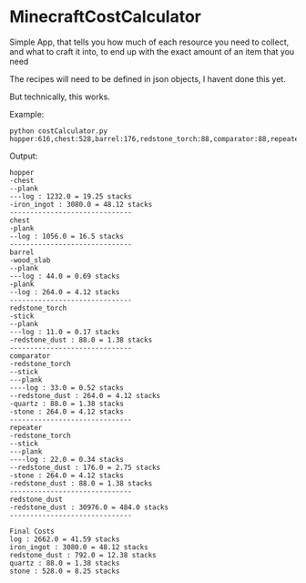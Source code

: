 # MinecraftCostCalculator
Simple App, that tells you how much of each resource you need to collect, and what to craft it into, to end up with the exact amount of an item that you need

The recipes will need to be defined in json objects, I havent done this yet. 

But technically, this works.

Example: 
```
python costCalculator.py hopper:616,chest:528,barrel:176,redstone_torch:88,comparator:88,repeater:88,redstone_dust:176
```
Output:
```
hopper
-chest
--plank
---log : 1232.0 = 19.25 stacks
-iron_ingot : 3080.0 = 48.12 stacks
------------------------------
chest
-plank
--log : 1056.0 = 16.5 stacks
------------------------------
barrel
-wood_slab
--plank
---log : 44.0 = 0.69 stacks
-plank
--log : 264.0 = 4.12 stacks
------------------------------
redstone_torch
-stick
--plank
---log : 11.0 = 0.17 stacks
-redstone_dust : 88.0 = 1.38 stacks
------------------------------
comparator
-redstone_torch
--stick
---plank
----log : 33.0 = 0.52 stacks
--redstone_dust : 264.0 = 4.12 stacks
-quartz : 88.0 = 1.38 stacks
-stone : 264.0 = 4.12 stacks
------------------------------
repeater
-redstone_torch
--stick
---plank
----log : 22.0 = 0.34 stacks
--redstone_dust : 176.0 = 2.75 stacks
-stone : 264.0 = 4.12 stacks
-redstone_dust : 88.0 = 1.38 stacks
------------------------------
redstone_dust
-redstone_dust : 30976.0 = 484.0 stacks
------------------------------

Final Costs
log : 2662.0 = 41.59 stacks
iron_ingot : 3080.0 = 48.12 stacks
redstone_dust : 792.0 = 12.38 stacks
quartz : 88.0 = 1.38 stacks
stone : 528.0 = 8.25 stacks
```
